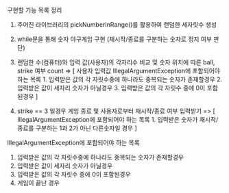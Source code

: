구현할 기능 목록 정리

1. 주어진 라이브러리의 pickNumberInRange()를 활용하여 랜덤한 세자릿수 생성

2. while문을 통해 숫자 야구게임 구현 (재시작/종료를 구분하는 숫자로 정지 여부 판단)

3. 랜덤한 수(컴퓨터)와 입력 값(사용자)의 각자리수 비교 및 숫자 위치에 따른 ball, strike 여부 count
    => [
        사용자 입력값 IllegalArgumentException에 포함되어야 하는 목록
                1. 입력받은 값의 각 자릿수중에 하나라도 중복되는 숫자가 존재할경우
                2. 입력받은 값이 세자리 숫자가 아닐경우
                3. 입력받은 값의 각 자릿수 중에 0이 포함된경우
        ]

4.  strike == 3 일경우 게임 종료 및 사용자로부터 재시작/종료 여부 입력받기
    => [
        IllegalArgumentException에 포함되어야 하는 목록
        1. 입력받은 숫자가 재시작/종료를 구분하는 1과 2가 아닌 다른숫자일 경우
       ]







IllegalArgumentException에 포함되어야 하는 목록

1. 입력받은 값의 각 자릿수중에 하나라도 중복되는 숫자가 존재할경우
2. 입력받은 값이 세자리 숫자가 아닐경우
3. 입력받은 값의 각 자릿수 중에 0이 포함된경우
4. 게임이 끝난 경우 